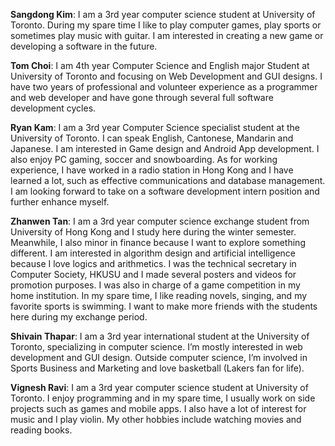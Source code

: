 **Sangdong Kim**: I am a 3rd year computer science student at University of Toronto. During my spare time I like to play computer games, play sports or sometimes play music with guitar. I am interested in creating a new game or developing a software in the future.

**Tom Choi**: I am 4th year Computer Science and English major Student at University of Toronto and focusing on Web Development and GUI designs. I have two years of professional and volunteer experience as a programmer and web developer and have gone through several full software development cycles. 

**Ryan Kam**: I am a 3rd year Computer Science specialist student at the University of Toronto. I can speak English, Cantonese, Mandarin and Japanese. I am interested in Game design and Android App development. I also enjoy PC gaming, soccer and snowboarding. As for working experience, I have worked in a radio station in Hong Kong and I have learned a lot, such as effective communications and database management. I am looking forward to take on a software development intern position and further enhance myself.

**Zhanwen Tan**: I am a 3rd year computer science exchange student from University of Hong Kong and I study here during the winter semester. Meanwhile, I also minor in finance because I want to explore something different. I am interested in algorithm design and artificial intelligence because I love logics and arithmetics. I was the technical secretary in Computer Society, HKUSU and I made several posters and videos for promotion purposes. I was also in charge of a game competition in my home institution. In my spare time, I like reading novels, singing, and my favorite sports is swimming. I want to make more friends with the students here during my exchange period.

**Shivain Thapar**: I am a 3rd year international student at the University of Toronto, specializing in computer science. I’m mostly interested in web development and GUI design. Outside computer science, I’m involved in Sports Business and Marketing and love basketball (Lakers fan for life).

**Vignesh Ravi**: I am a 3rd year computer science student at University of Toronto. I enjoy programming and in my spare time, I usually work on side projects such as games and mobile apps. I also have a lot of interest for music and I play violin. My other hobbies include watching movies and reading books. 
